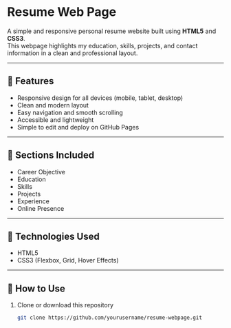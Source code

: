 # Resume Web Page

A simple and responsive personal resume website built using **HTML5** and **CSS3**.  
This webpage highlights my education, skills, projects, and contact information in a clean and professional layout.

---

## 🔹 Features
- Responsive design for all devices (mobile, tablet, desktop)
- Clean and modern layout
- Easy navigation and smooth scrolling
- Accessible and lightweight
- Simple to edit and deploy on GitHub Pages

---

## 🔹 Sections Included
- Career Objective
- Education
- Skills
- Projects
- Experience
- Online Presence

---

## 🔹 Technologies Used
- HTML5  
- CSS3 (Flexbox, Grid, Hover Effects)

---

## 🔹 How to Use
1. Clone or download this repository  
   ```bash
   git clone https://github.com/yourusername/resume-webpage.git
